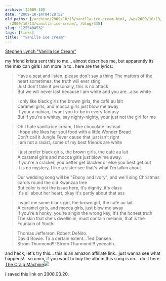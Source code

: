 ```yaml
---
archive: [2009-10]
date: '2009-10-14T04:28:52'
old_paths: [/archive/2009/10/13/vanilla-ice-cream.html, /wp/2009/10/13/vanilla-ice-cream/,
  /2009/10/13/vanilla-ice-cream/, /blog/335]
slug: '1255494532'
tags: [links]
title: '"vanilla ice cream"'
---
```


[Stephen Lynch "Vanilla Ice Cream"][1]

my friend krista sent this to me... almost describes me, but apparently
its the mexican girls i am more in to.. here are the lyrics: 

> Have a seat and listen, please don't say a thing 
> The matters of the heart sometimes, the truth will ever sting  
> Just don't take it personally, this is no attack  
> But we will never last because I am white and you are...also white  

> I only like black girls the brown girls, the café au lait  
> Caramel girls, and mocca girls just blow me away  
> If your a nubian, I want you to-be in every fantasy  
> But if you're a whitey, say nighty-nighty, your just not the girl for me

> Oh I hate vanilla ice cream, I like chocolate instead  
> I hope she likes her soul food with a little Wonder Bread  
> Don't call it Jungle Fever cause that just isn't right  
> I am not a racist, some of my best friends are white

> I just prefer black girls, the brown girls, the café au lait  
> A caramel girls and mocca girls just blow me away.  
> If you're a cracker, you better get blacker or else you best get out  
> It is no mystery, I like a sister see that's what I'm talkin about 

> Our wedding song will be "Ebony and Ivory", 
> and we'll sing Christmas carols round the old Kwanzaa tree  
> But color is not the issue here, it's dignity, it's class  
> It's all about her heart, okay it's partly about that ass  

> I want me some black girl, the brown girl, the café au lait  
> A caramel girls, and mocca girls, just blow me away  
> If you're a honky, you're singin the wrong key, it's the honest truth  
> The skin that she's dwellin in, must contain melanin, that is the Fountain of Youth.

> Thomas Jefferson. 
> Robert DeNiro.  
> David Bowie. 
> To a certain extent...Ted Dansen.  
> Strom Thurmond!!! Strom Thurmond!!! 
> yeeeahh... 

and heck, let's try this... this is an amazon affiliate link.. just wanna
see what happens!.. so umm, if you want to buy the album this song is
on... do it here: [The Craig Machine][2]![][3]

i saved this link on 2008.03.20.

[1]: http://www.whatarerecords.com/vanilla/
[2]: http://www.amazon.com/gp/product/B000AOEN0Y?ie=UTF8&tag=bismarksblog-20&linkCode=as2&camp=1789&creative=390957&creativeASIN=B000AOEN0Y
[3]: http://www.assoc-amazon.com/e/ir?t=bismarksblog-20&l=as2&o=1&a=B000AOEN0Y

